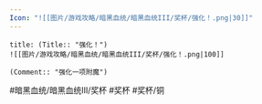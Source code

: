 ```yaml
---
Icon: "![[图片/游戏攻略/暗黑血统/暗黑血统III/奖杯/强化！.png|30]]"
---
```

```ad-common-bronze-trophy
title: (Title:: "强化！")
![[图片/游戏攻略/暗黑血统/暗黑血统III/奖杯/强化！.png|100]]

(Comment:: "强化一项附魔")
```

#暗黑血统/暗黑血统III/奖杯 #奖杯 #奖杯/铜
